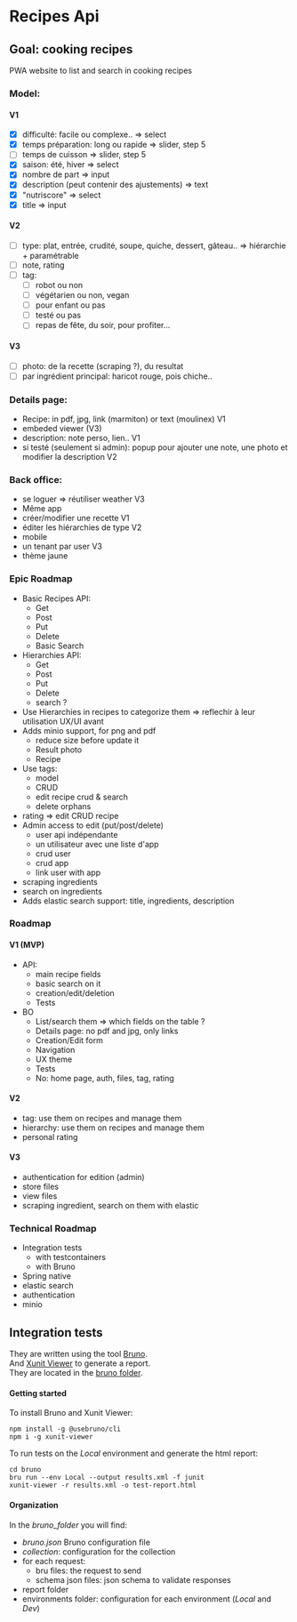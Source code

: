 # Recipes Api
## Goal: cooking recipes

PWA website to list and search in cooking recipes

### Model:

#### V1
- [x] difficulté: facile ou complexe.. => select
- [x] temps préparation: long ou rapide => slider, step 5
- [ ] temps de cuisson => slider, step 5
- [x] saison: été, hiver => select
- [x] nombre de part => input
- [x] description (peut contenir des ajustements) => text
- [x] "nutriscore" => select
- [x] title => input

#### V2
- [ ] type: plat, entrée, crudité, soupe, quiche, dessert, gâteau.. => hiérarchie + paramétrable
- [ ] note, rating
- [ ] tag:
  - [ ] robot ou non
  - [ ] végétarien ou non, vegan
  - [ ] pour enfant ou pas
  - [ ] testé ou pas
  - [ ] repas de fête, du soir, pour profiter...

#### V3
- [ ] photo: de la recette (scraping ?), du resultat 
- [ ] par ingrédient principal: haricot rouge, pois chiche..

### Details page:

- Recipe: in pdf, jpg, link (marmiton) or text (moulinex) V1
- embeded viewer (V3)
- description: note perso, lien.. V1
- si testé (seulement si admin): popup pour ajouter une note, une photo et modifier la description V2

### Back office:

- se loguer => réutiliser weather V3
- Même app
- créer/modifier une recette V1
- éditer les hiérarchies de type V2
- mobile
- un tenant par user V3
- thème jaune

### Epic Roadmap
- Basic Recipes API:
  - Get
  - Post
  - Put
  - Delete
  - Basic Search
- Hierarchies API:
  - Get
  - Post
  - Put
  - Delete
  - search ?
- Use Hierarchies in recipes to categorize them => reflechir à leur utilisation UX/UI avant
- Adds minio support, for png and pdf
  - reduce size before update it 
  - Result photo
  - Recipe
- Use tags:
  - model
  - CRUD
  - edit recipe crud & search
  - delete orphans
- rating => edit CRUD recipe
- Admin access to edit (put/post/delete)
  - user api indépendante
  - un utilisateur avec une liste d'app
  - crud user
  - crud app
  - link user with app
- scraping ingredients
- search on ingredients
- Adds elastic search support: title, ingredients, description

### Roadmap
#### V1 (MVP)
- API:
  - main recipe fields
  - basic search on it
  - creation/edit/deletion
  - Tests
- BO
  - List/search them => which fields on the table ?
  - Details page: no pdf and jpg, only links
  - Creation/Edit form
  - Navigation
  - UX theme
  - Tests
  - No: home page, auth, files, tag, rating
#### V2
- tag: use them on recipes and manage them
- hierarchy: use them on recipes and manage them
- personal rating
#### V3
- authentication for edition (admin)
- store files
- view files
- scraping ingredient, search on them with elastic

### Technical Roadmap
- Integration tests
  - with testcontainers
  - with Bruno
- Spring native
- elastic search
- authentication
- minio

## Integration tests
They are written using the tool [Bruno](https://docs.usebruno.com/).  
And [Xunit Viewer](https://github.com/lukejpreston/xunit-viewer) to generate a report.  
They are located in the [bruno folder](./bruno).  
#### Getting started
To install Bruno and Xunit Viewer:
```shell
npm install -g @usebruno/cli
npm i -g xunit-viewer
```
To run tests on the _Local_ environment and generate the html report:
```shell
cd bruno
bru run --env Local --output results.xml -f junit
xunit-viewer -r results.xml -o test-report.html
```
#### Organization
In the _bruno_folder_ you will find:
- _bruno.json_ Bruno configuration file
- _collection_: configuration for the collection
- for each request:
  - bru files: the request to send
  - schema json files: json schema to validate responses
- report folder
- environments folder: configuration for each environment (_Local_ and _Dev_)
